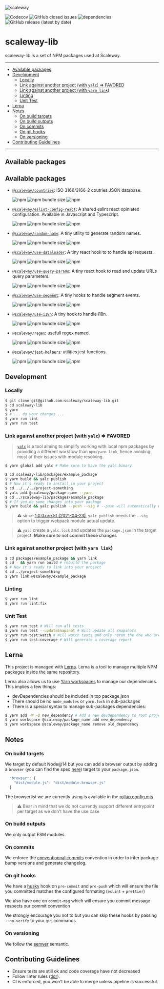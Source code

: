 ![scaleway](https://user-images.githubusercontent.com/14060273/115696039-96f9ae00-a362-11eb-8225-8daafc861e86.png)

![Codecov](https://img.shields.io/codecov/c/github/scaleway/scaleway-lib)
![GitHub closed issues](https://img.shields.io/github/issues-closed/scaleway/scaleway-lib)
![dependencies](https://david-dm.org/scaleway/scaleway-lib.svg)
![GitHub release (latest by date)](https://img.shields.io/github/v/release/scaleway/scaleway-lib)

# scaleway-lib

scaleway-lib is a set of NPM packages used at Scaleway.

---

- [Available packages](#available-packages)
- [Development](#development)
  - [Locally](#locally)
  - [Link against another project (with `yalc`) => FAVORED](#link-against-another-project-with-yalc--favored)
  - [Link against another project (with `yarn link`)](#link-against-another-project-with-yarn-link)
  - [Linting](#linting)
  - [Unit Test](#unit-test)
- [Lerna](#lerna)
- [Notes](#notes)
  - [On build targets](#on-build-targets)
  - [On build outputs](#on-build-outputs)
  - [On commits](#on-commits)
  - [On git hooks](#on-git-hooks)
  - [On versioning](#on-versioning)
- [Contributing Guidelines](#contributing-guidelines)

---

## Available packages

## Available packages

- [`@scaleway/countries`](./packages/countries/README.md): ISO 3166/3166-2 coutries JSON database.

  ![npm](https://img.shields.io/npm/dm/@scaleway/countries)
  ![npm bundle size](https://img.shields.io/bundlephobia/min/@scaleway/countries)
  ![npm](https://img.shields.io/npm/v/@scaleway/countries)

- [`@scaleway/eslint-config-react`](./packages/eslint-config-react/README.md): A shared eslint react opiniated configuration. Available in Javascript and Typescript.

  ![npm](https://img.shields.io/npm/dm/@scaleway/eslint-config-react)
  ![npm bundle size](https://img.shields.io/bundlephobia/min/@scaleway/eslint-config-react)
  ![npm](https://img.shields.io/npm/v/@scaleway/eslint-config-react)

- [`@scaleway/random-name`](./packages/random-name/README.md): A tiny utility to generate random names.

  ![npm](https://img.shields.io/npm/dm/@scaleway/random-name)
  ![npm bundle size](https://img.shields.io/bundlephobia/min/@scaleway/random-name)
  ![npm](https://img.shields.io/npm/v/@scaleway/random-name)

- [`@scaleway/use-dataloader`](./packages/use-dataloader/README.md):
  A tiny react hook to to handle api requests.

  ![npm](https://img.shields.io/npm/dm/@scaleway/use-dataloader)
  ![npm bundle size](https://img.shields.io/bundlephobia/min/@scaleway/use-dataloader)
  ![npm](https://img.shields.io/npm/v/@scaleway/use-dataloader)

- [`@scaleway/use-query-params`](./packages/use-query-params/README.md):
  A tiny react hook to read and update URLs query parameters.

  ![npm](https://img.shields.io/npm/dm/@scaleway/use-query-params)
  ![npm bundle size](https://img.shields.io/bundlephobia/min/@scaleway/use-query-params)
  ![npm](https://img.shields.io/npm/v/@scaleway/use-query-params)

- [`@scaleway/use-segment`](./packages/use-segment/README.md):
   A tiny hooks to handle segment events.

  ![npm](https://img.shields.io/npm/dm/@scaleway/use-segment)
  ![npm bundle size](https://img.shields.io/bundlephobia/min/@scaleway/use-segment)
  ![npm](https://img.shields.io/npm/v/@scaleway/use-segment)

- [`@scaleway/use-i18n`](./packages/use-i18n/README.md):
  A tiny hook to handle i18n.

  ![npm](https://img.shields.io/npm/dm/@scaleway/use-i18n)
  ![npm bundle size](https://img.shields.io/bundlephobia/min/@scaleway/use-i18n)
  ![npm](https://img.shields.io/npm/v/@scaleway/use-i18n)

- [`@scaleway/regex`](./packages/regex/README.md): usefull regex named.

  ![npm](https://img.shields.io/npm/dm/@scaleway/regex)
  ![npm bundle size](https://img.shields.io/bundlephobia/min/@scaleway/regex)
  ![npm](https://img.shields.io/npm/v/@scaleway/regex)

- [`@scaleway/jest-helpers`](./packages/jest-helpers/README.md): utilities jest functions.

  ![npm](https://img.shields.io/npm/dm/@scaleway/jest-helpers)
  ![npm bundle size](https://img.shields.io/bundlephobia/min/@scaleway/jest-helpers)
  ![npm](https://img.shields.io/npm/v/@scaleway/jest-helpers)

## Development

### Locally

```bash
$ git clone git@github.com:scaleway/scaleway-lib.git
$ cd scaleway-lib
$ yarn
$ # ... do your changes ...
$ yarn run lint
$ yarn run test
```

### Link against another project (with `yalc`) => FAVORED

> [`yalc`](https://github.com/whitecolor/yalc) is a tool aiming to simplify working with local npm packages by providing a different workflow than `npm/yarn link`, hence avoiding most of their issues with module resolving.

```bash
$ yarn global add yalc # Make sure to have the yalc binary
```

```bash
$ cd scaleway-lib/packages/example_package
$ yarn build && yalc publish
$ # Now it's ready to install in your project
$ cd ../../../project-something
$ yalc add @scaleway/package-name --yarn
$ cd ../scaleway-lib/packages/example_package
$ # If you do some changes into your package
$ yarn build && yalc publish --push --sig # --push will automatically update the package on projects where it have been added, --sig updates the signature hash to trigger webpack update
```

> :warning: since [1.0.0.pre.51 (2021-04-23)](https://github.com/wclr/yalc/blob/master/CHANGELOG.md#100pre51-2021-04-23), `yalc publish` needs the `--sig` option to trigger webpack module actual update.

> :warning: `yalc` create a `yalc.lock` and updates the `package.json` in the target project. **Make sure to not commit these changes**

### Link against another project (with `yarn link`)

```bash
$ cd packages/example_package && yarn link
$ cd - && yarn run build # rebuild the package
$ # Now it's ready to link into your project
$ cd ../project-something
$ yarn link @scaleway/example_package
```

### Linting

```bash
$ yarn run lint
$ yarn run lint:fix
```

### Unit Test

```bash
$ yarn run test # Will run all tests
$ yarn run test --updateSnapshot # Will update all snapshots
$ yarn run test:watch # Will watch tests and only rerun the one who are modified
$ yarn run test:coverage # Will generate a coverage report
```

## Lerna

This project is managed with [Lerna](https://lerna.js.org). Lerna is a tool to manage multiple NPM packages inside the same repository.

Lerna also allows us to use [Yarn workspaces](https://classic.yarnpkg.com/en/docs/workspaces/) to manage our dependencies. This implies a few things:

- devDependencies should be included in top package.json
- There should be no `node_modules` or `yarn.lock` in sub-packages
- There is a special syntax to manage sub-packages dependencies:

```bash
$ yarn add -W -D new_dependency # Add a new devDependency to root project
$ yarn workspace @scaleway/package_name add new_dependency
$ yarn workspace @scaleway/package_name remove old_dependency
```

## Notes

### On build targets

We target by default Node@14 but you can add a browser output by adding a `browser` (you can find the spec [here](https://github.com/defunctzombie/package-browser-field-spec)) target to your `package.json`.

```js
  "browser": {
    "dist/module.js": "dist/module.browser.js"
  }
```

The browserlist we are currently using is available in the [rollup.config.mjs](./rollup.config.mjs)

> :warning: Bear in mind that we do not currently support different entrypoint per target as we don't have the use case

### On build outputs

We only output ESM modules.

### On commits

We enforce the [conventionnal commits](https://www.conventionalcommits.org) convention in order to infer package bump versions and generate changelog.

### On git hooks

We have a [husky](https://github.com/typicode/husky) hook on `pre-commit` and `pre-push` which will ensure the file you committed matches the configured formating (`eslint` + `prettier`)

We also have one on `commit-msg` which will ensure you commit message respects our commit convention

We strongly encourage you not to but you can skip these hooks by passing `--no-verify` to your `git` commands

### On versioning

We follow the [semver](http://semver.org/) semantic.

## Contributing Guidelines

- Ensure tests are still ok and code coverage have not decreased
- Follow linter rules ([tldr](#linting)).
- CI is enforced, you won't be able to merge unless pipeline is successful.
